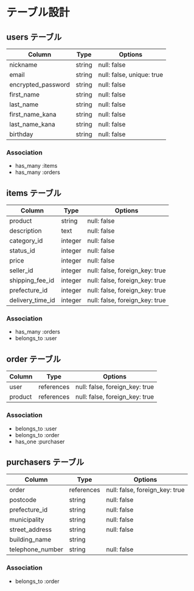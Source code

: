 # テーブル設計

## users テーブル

| Column             | Type   | Options     |
| ------------------ | ------ | ----------- |
| nickname           | string | null: false |
| email              | string | null: false, unique: true |
| encrypted_password | string | null: false |
| first_name         | string | null: false |
| last_name          | string | null: false |
| first_name_kana    | string | null: false |
| last_name_kana     | string | null: false |
| birthday           | string | null: false |

### Association

- has_many :items
- has_many :orders

## items テーブル

| Column             | Type    | Options     |
| ------------------ | ------- | ----------- |
| product            | string  | null: false |
| description        | text    | null: false |
| category_id        | integer | null: false |
| status_id          | integer | null: false |
| price              | integer | null: false |
| seller_id          | integer | null: false, foreign_key: true |
| shipping_fee_id    | integer | null: false, foreign_key: true |
| prefecture_id      | integer | null: false, foreign_key: true |
| delivery_time_id   | integer | null: false, foreign_key: true |

### Association

- has_many :orders
- belongs_to :user

## order テーブル

| Column     | Type       | Options                        |
| ---------- | ---------- | ------------------------------ |
| user       | references | null: false, foreign_key: true |
| product    | references | null: false, foreign_key: true |

### Association

- belongs_to :user
- belongs_to :order
- has_one :purchaser

## purchasers テーブル

| Column            | Type       | Options     |
| ----------------- | ---------- | ----------- |
| order             | references | null: false, foreign_key: true |
| postcode          | string     | null: false |
| prefecture_id     | string     | null: false |
| municipality      | string     | null: false |
| street_address    | string     | null: false |
| building_name     | string     |             |
| telephone_number  | string     | null: false |

### Association

- belongs_to :order
